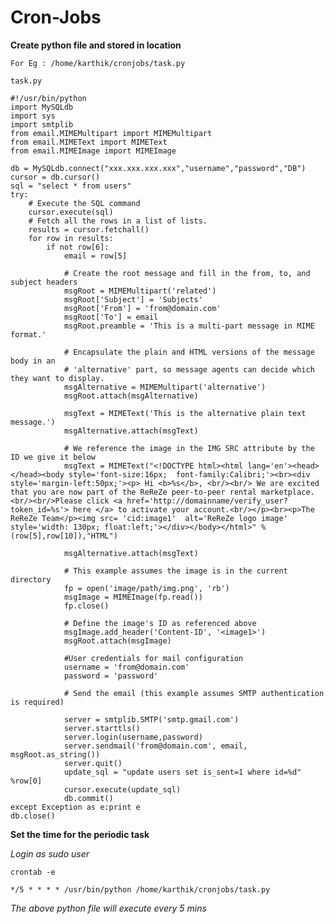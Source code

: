 Cron-Jobs
=========

**Create python file and stored in location**


`For Eg : /home/karthik/cronjobs/task.py`

`task.py`

	#!/usr/bin/python
	import MySQLdb
	import sys
	import smtplib
	from email.MIMEMultipart import MIMEMultipart
	from email.MIMEText import MIMEText
	from email.MIMEImage import MIMEImage

	db = MySQLdb.connect("xxx.xxx.xxx.xxx","username","password","DB")
	cursor = db.cursor()
	sql = "select * from users"
	try:
		# Execute the SQL command
		cursor.execute(sql)
		# Fetch all the rows in a list of lists.
		results = cursor.fetchall()
		for row in results:
			if not row[6]:
				email = row[5]
				
				# Create the root message and fill in the from, to, and subject headers
				msgRoot = MIMEMultipart('related')
				msgRoot['Subject'] = 'Subjects'
				msgRoot['From'] = 'from@domain.com'
				msgRoot['To'] = email
				msgRoot.preamble = 'This is a multi-part message in MIME format.'

				# Encapsulate the plain and HTML versions of the message body in an
				# 'alternative' part, so message agents can decide which they want to display.
				msgAlternative = MIMEMultipart('alternative')
				msgRoot.attach(msgAlternative)

				msgText = MIMEText('This is the alternative plain text message.')
				msgAlternative.attach(msgText)

				# We reference the image in the IMG SRC attribute by the ID we give it below
				msgText = MIMEText("<!DOCTYPE html><html lang='en'><head></head><body style='font-size:16px;  font-family:Calibri;'><br><div style='margin-left:50px;'><p> Hi <b>%s</b>, <br/><br/> We are excited that you are now part of the ReReZe peer-to-peer rental marketplace. <br/><br/>Please click <a href='http://domainname/verify_user?token_id=%s'> here </a> to activate your account.<br/></p><br><p>The ReReZe Team</p><img src= 'cid:image1'  alt='ReReZe logo image' style='width: 130px; float:left;'></div></body></html>" %(row[5],row[10]),"HTML")
				
				msgAlternative.attach(msgText)

				# This example assumes the image is in the current directory
				fp = open('image/path/img.png', 'rb')
				msgImage = MIMEImage(fp.read())
				fp.close()

				# Define the image's ID as referenced above
				msgImage.add_header('Content-ID', '<image1>')
				msgRoot.attach(msgImage)

				#User credentials for mail configuration
				username = 'from@domain.com'  
				password = 'password'

				# Send the email (this example assumes SMTP authentication is required)

				server = smtplib.SMTP('smtp.gmail.com')  
				server.starttls()  
				server.login(username,password)  
				server.sendmail('from@domain.com', email, msgRoot.as_string())  
				server.quit()
				update_sql = "update users set is_sent=1 where id=%d" %row[0]
				cursor.execute(update_sql)
				db.commit()
	except Exception as e:print e
	db.close()


**Set the time for the periodic task**

*Login as sudo user*

`crontab -e`

	*/5 * * * * /usr/bin/python /home/karthik/cronjobs/task.py

*The above python file will execute every 5 mins*